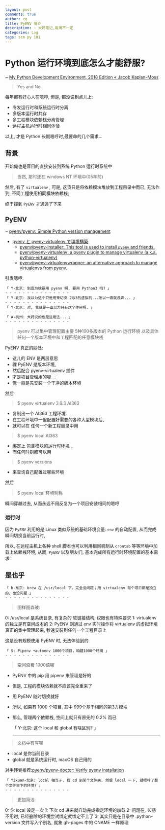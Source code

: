 ```yaml
---
layout: post
comments: true
author: zq
title: PyENV 简介
description: ~ 大妈笔记,每周不一定
categories: Log
tags: scm py 101
---
```


# Python 运行环境到底怎么才能舒服?

~ [My Python Development Environment, 2018 Edition « Jacob Kaplan\-Moss](https://jacobian.org/writing/python-environment-2018/)

> Yes and No

每年都有好心人在嗯哼, 但是, 都没说到点儿上:

- 专发运行时和系统运行时分离
- 多版本运行时共存
- 多工程模块依赖桟分离管理
- 远程主机运行时相同体验

以上, 才是 Python 长期嗯哼时,最要命的几个需求...



<!--more-->

## 背景

开始俺也是盲目的直接安装到系统 Python 运行时系统中

> 当然, 那时还在 windows NT 环境中(05年前)

然后, 有了 `virtualenv` , 可是, 这货只是将依赖模块堆放到工程目录中而已,
无法作到, 不同工程使用相同模块依赖桟;

终于撞到 `PyENV` 才通透了下来


## PyENV
~ [pyenv/pyenv: Simple Python version management](https://github.com/pyenv/pyenv)

- [pyenv と pyenv-virtualenv で環境構築](https://qiita.com/Kodaira_/items/feadfef9add468e3a85b)
    + [pyenv/pyenv-installer: This tool is used to install `pyenv` and friends.](https://github.com/pyenv/pyenv-installer)
    + [pyenv/pyenv-virtualenv: a pyenv plugin to manage virtualenv (a.k.a. python-virtualenv)](https://github.com/pyenv/pyenv-virtualenv)
    + [pyenv/pyenv-virtualenvwrapper: an alternative approach to manage virtualenvs from pyenv.](https://github.com/pyenv/pyenv-virtualenvwrapper)


引发嗯哼:

    「 Y-北京: 到底为啥要用 pyenv 啊. 要用 Python3 吗? 」
    - - - - - - - - - - - - - - -
    「 Y-北京: 我以为这个只是用来切换 2与3的虚拟机...所以一直就没弄... 」
    - - - - - - - - - - - - - - -
    「 Y-北京: 对, 我就是一直以为只有这个作用啊. 」
    - - - - - - - - - - - - - - -
    「 A-杭州: 大妈说的也是这用法... 」
    - - - - - - - - - - - - - - -

> pyenv 可以集中管理配置主要 5种100多版本的 Python 运行环境
以及具体任何一个版本环境中和工程匹配的任意模块桟

PyENV 真正的妙处:

- 这儿的 ENV 是两层意思
- 祼 PyENV 是版本环境,
- 然后配合 pyenv-virtualenv 插件
- 才是项目管理用的哪....
- 俺一般是先安装一个干净的版本环境

然后 
> $ pyenv virtualenv 3.6.3 AI363

- 复制出一个 AI363 工程环境.
- 在工程环境中一但配置好需要的各种大型模块后, 
- 就可以在 任何一个新工程目录中用

> $ pyenv local AI363

- 绑定上 包含模块的运行时环境 ...
- 而任何时刻都可以用

> $ pyenv versions 

- 来查询自己配置过哪些环境

然后
> $ pyenv local 环境别称

瞬间穿越过去, 从而永远不用反复为一个项目安装相同的嗯哼


### 运行时

因为 `PyENV` 利用的是 Linux 类似系统的基础环境变量: `env` 的自动配置,
从而完成瞬间切换当前运行时,

所以, 在远程主机上各种 shell 脚本也可以利用相同机制从 `crontab` 等等环境中加载上依赖桟环境,
从而, `PyENV` 以及朋友们, 基本完成所有运行时环境配置的基本需求.

## 是也乎

    「 h-东京: brew 在 /usr/local 下，完全没问题；用 virtualenv 每个项目都是独立的，也没问题 」
    - - - - - - - - - - - - - - -

> 图样图森破:

0:  /usr/local 是系统目录, 有复杂的 软链接结构, 权限也有特殊要求
1: virtualenv 的独立是有空间成本的
2: PyENV 则通过 env 实时操作将 virtualenv 的虚拟环境真正的集中管理起来, 秒速安装到任何一个工程目录上

这是没有规模使用 PyENV 时, 无法体验到的


    「 S: Pipenv +autoenv 1000个项目，咱建1000个环境 」
    - - - - - - - - - - - - - - -

> 空间浪费 1000倍哪

- PyENV 中的 pip 用 pipenv 来管理是好的
- 但是, 工程的模块依赖就不应该完全重来了
- 用 PyENV 随时切换就好
- 所以, 如果有 1000 个项目, 其中 999个基于相同的第3方模块
- 那么, 管理两个依赖桟, 空间上就只有原先的 0.2% 而已


    「 Y-北京: 这个 local 和 global 有啥区别? 」
    - - - - - - - - - - - - - - -

> 文档中有写哪

- local 是你当前目录
- global 就是系统运行时, macOS 自己用的

对手残党推荐:[pyenv/pyenv-doctor: Verify pyenv installation](https://github.com/pyenv/pyenv-doctor)


    「 Yixuan-北京: local 相当于, 我 cd 到某个文件夹, 然后 local 一下, 就嗯哼了整个文件夹下的环境? 」
    - - - - - - - - - - - - - - -
> 更加简洁:

0: 你 local 设定一次
1: 下次 cd 进来就自动完成指定环境的加载
2: 问题在, 长期不用时, 已经删除的环境尝试绑定就绑定不上了
3: 其实只是在目录中 .python-version 文件写入个别名, 就象 gh-pages 中的 CNAME 一样原理


